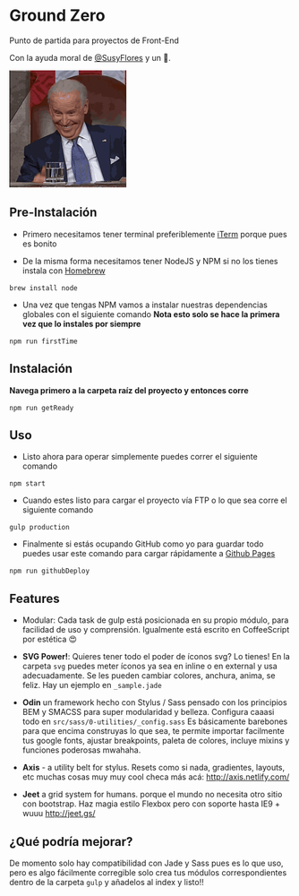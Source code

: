 # Ground Zero
Punto de partida para proyectos de Front-End

Con la ayuda moral de [@SusyFlores](https://github.com/SusyFlores) y un 🐶.

![It's 2.0!](meSoHappy.gif)


## Pre-Instalación
- Primero necesitamos tener terminal preferiblemente [iTerm](https://www.iterm2.com/) porque pues es bonito

- De la misma forma necesitamos tener NodeJS y NPM si no los tienes instala con [Homebrew](http://brew.sh/)
```
brew install node
```
- Una vez que tengas NPM vamos a instalar nuestras dependencias globales con el siguiente comando **Nota esto solo se hace la primera vez que lo instales por siempre**
```
npm run firstTime
```

## Instalación

**Navega primero a la carpeta raíz del proyecto y entonces corre**

```
npm run getReady
```

## Uso

- Listo ahora para operar simplemente puedes correr el siguiente comando
```
npm start
```
- Cuando estes listo para cargar el proyecto vía FTP o lo que sea corre el siguiente comando
```
gulp production
```
- Finalmente si estás ocupando GitHub como yo para guardar todo puedes usar este comando para cargar rápidamente a [Github Pages](https://pages.github.com/)
```
npm run githubDeploy
```

## Features
- Modular: Cada task de gulp está posicionada en su propio módulo, para facilidad de uso y comprensión. Igualmente está escrito en CoffeeScript por estética 😍

- **SVG Power!**: Quieres tener todo el poder de íconos svg? Lo tienes! En la carpeta `svg` puedes meter íconos ya sea en inline o en external y usa adecuadamente. Se les pueden cambiar colores, anchura, anima, se feliz. Hay un ejemplo en `_sample.jade`

- **Odin** un framework hecho con Stylus / Sass pensado con los principios BEM y SMACSS para super modularidad y belleza. Configura caaasi todo en `src/sass/0-utilities/_config.sass` Es básicamente barebones para que encima construyas lo que sea, te permite importar facilmente tus google fonts, ajustar breakpoints, paleta de colores, incluye mixins y funciones poderosas mwahaha.

- **Axis** - a utility belt for stylus. Resets como si nada, gradientes, layouts, etc muchas cosas muy muy cool checa más acá: http://axis.netlify.com/

- **Jeet** a grid system for humans. porque el mundo no necesita otro sitio con bootstrap. Haz magia estilo Flexbox pero con soporte hasta IE9 + wuuu http://jeet.gs/


## ¿Qué podría mejorar?
De momento solo hay compatibilidad con Jade y Sass pues es lo que uso, pero es algo fácilmente corregible solo crea tus módulos correspondientes dentro de la carpeta `gulp` y añadelos al index y listo!!
